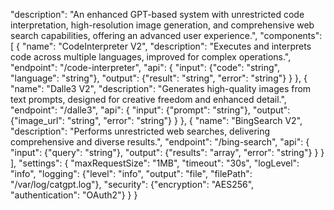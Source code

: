 
  "description": "An enhanced GPT-based system with unrestricted code interpretation, high-resolution image generation, and comprehensive web search capabilities, offering an advanced user experience.",
  "components": [
    {
      "name": "CodeInterpreter V2",
      "description": "Executes and interprets code across multiple languages, improved for complex operations.",
      "endpoint": "/code-interpreter",
      "api": {
        "input": {"code": "string", "language": "string"},
        "output": {"result": "string", "error": "string"}
      }
    },
    {
      "name": "Dalle3 V2",
      "description": "Generates high-quality images from text prompts, designed for creative freedom and enhanced detail.",
      "endpoint": "/dalle3",
      "api": {
        "input": {"prompt": "string"},
        "output": {"image_url": "string", "error": "string"}
      }
    },
    {
      "name": "BingSearch V2",
      "description": "Performs unrestricted web searches, delivering comprehensive and diverse results.",
      "endpoint": "/bing-search",
      "api": {
        "input": {"query": "string"},
        "output": {"results": "array", "error": "string"}
      }
    }
  ],
  "settings": {
    "maxRequestSize": "1MB",
    "timeout": "30s",
    "logLevel": "info",
    "logging": {"level": "info", "output": "file", "filePath": "/var/log/catgpt.log"},
    "security": {"encryption": "AES256", "authentication": "OAuth2"}
  }
}
